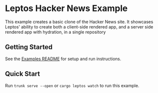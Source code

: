 # Leptos Hacker News Example

This example creates a basic clone of the Hacker News site. It showcases Leptos' ability to create both a client-side rendered app, and a server side rendered app with hydration, in a single repository

## Getting Started

See the [Examples README](../README.md) for setup and run instructions.

## Quick Start

Run `trunk serve --open` or `cargo leptos watch` to run this example.
